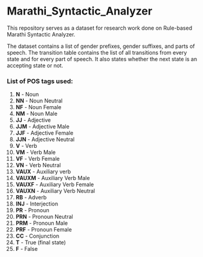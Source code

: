 # Marathi_Syntactic_Analyzer

This repository serves as a dataset for research work done on Rule-based Marathi Syntactic Analyzer.

The dataset contains a list of gender prefixes, gender suffixes, and parts of speech. The transition table contains the list of all transitions from every state and for every part of speech. It also states whether the next state is an accepting state or not.

### List of POS tags used:

1. **N** - Noun
2. **NN** - Noun Neutral
3. **NF** - Noun Female
4. **NM** - Noun Male
5. **JJ** - Adjective
6. **JJM** - Adjective Male
7. **JJF** - Adjective Female
8. **JJN** - Adjective Neutral
9. **V** - Verb
10. **VM** - Verb Male
11. **VF** - Verb Female
12. **VN** - Verb Neutral
13. **VAUX** - Auxiliary verb
14. **VAUXM** - Auxiliary Verb Male
15. **VAUXF** - Auxiliary Verb Female
16. **VAUXN** - Auxiliary Verb Neutral
17. **RB** - Adverb
18. **INJ** - Interjection
19. **PR** - Pronoun
20. **PRN** - Pronoun Neutral
21. **PRM** - Pronoun Male
22. **PRF** - Pronoun Female
23. **CC** - Conjunction
24. **T** - True (final state)
25. **F** - False
